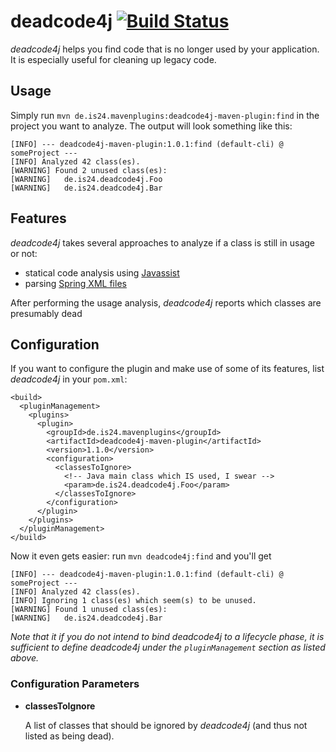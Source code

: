 deadcode4j [![Build Status](https://travis-ci.org/ImmobilienScout24/deadcode4j.png)](https://travis-ci.org/ImmobilienScout24/deadcode4j)
==========

*deadcode4j* helps you find code that is no longer used by your application. It is especially useful for cleaning up legacy code.

Usage
-----

Simply run `mvn de.is24.mavenplugins:deadcode4j-maven-plugin:find` in the project you want to analyze. The output will look something like this:

    [INFO] --- deadcode4j-maven-plugin:1.0.1:find (default-cli) @ someProject ---
    [INFO] Analyzed 42 class(es).
    [WARNING] Found 2 unused class(es):
    [WARNING]   de.is24.deadcode4j.Foo
    [WARNING]   de.is24.deadcode4j.Bar

Features
--------

*deadcode4j* takes several approaches to analyze if a class is still in usage or not:

- statical code analysis using [Javassist](http://www.jboss.org/javassist/)
- parsing [Spring XML files](http://projects.spring.io/spring-framework/)

After performing the usage analysis, *deadcode4j* reports which classes are presumably dead

Configuration
------------------

If you want to configure the plugin and make use of some of its features, list *deadcode4j* in your `pom.xml`:

    <build>
      <pluginManagement>
        <plugins>
          <plugin>
            <groupId>de.is24.mavenplugins</groupId>
            <artifactId>deadcode4j-maven-plugin</artifactId>
            <version>1.1.0</version>
            <configuration>
              <classesToIgnore>
                <!-- Java main class which IS used, I swear -->
                <param>de.is24.deadcode4j.Foo</param>
              </classesToIgnore>
            </configuration>
          </plugin>
        </plugins>
      </pluginManagement>
    </build>

Now it even gets easier: run `mvn deadcode4j:find` and you'll get

    [INFO] --- deadcode4j-maven-plugin:1.0.1:find (default-cli) @ someProject ---
    [INFO] Analyzed 42 class(es).
    [INFO] Ignoring 1 class(es) which seem(s) to be unused.
    [WARNING] Found 1 unused class(es):
    [WARNING]   de.is24.deadcode4j.Bar

_Note that it if you do not intend to bind *deadcode4j* to a lifecycle phase, it is sufficient to define *deadcode4j* under the `pluginManagement` section as listed above._

### Configuration Parameters

-   **classesToIgnore**

    A list of classes that should be ignored by *deadcode4j* (and thus not listed as being dead).
